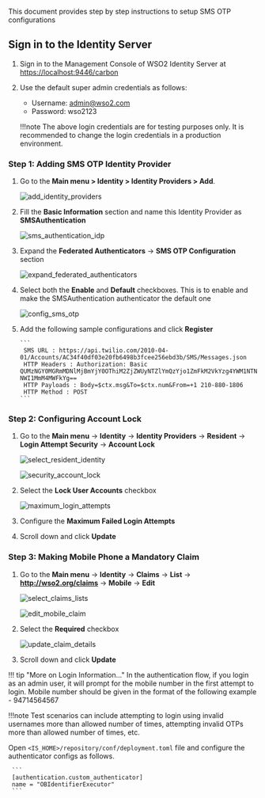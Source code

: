 This document provides step by step instructions to setup SMS OTP configurations

## Sign in to the Identity Server

1. Sign in to the Management Console of WSO2 Identity Server at [https://localhost:9446/carbon](https://localhost:9446/carbon)

2. Use the default super admin credentials as follows:
    - Username: admin@wso2.com
    - Password: wso2123

    !!!note
        The above login credentials are for testing purposes only. It is recommended to change the login credentials in
        a production environment.

### Step 1: Adding SMS OTP Identity Provider

1. Go to the **Main menu > Identity > Identity Providers > Add**.

      ![add_identity_providers](../assets/img/get-started/quick-start-guide/go-to-add-identity-providers.png)

2. Fill the **Basic Information** section and name this Identity Provider as **SMSAuthentication**

      ![sms_authentication_idp](../assets/img/get-started/quick-start-guide/sms-authentication-idp.png)

3. Expand the **Federated Authenticators** -> **SMS OTP Configuration** section

      ![expand_federated_authenticators](../assets/img/get-started/quick-start-guide/expand-federated-authenticators.png)

4. Select both the **Enable** and **Default** checkboxes. This is to enable and make the SMSAuthentication authenticator the default one

      ![config_sms_otp](../assets/img/get-started/quick-start-guide/config-sms-otp.png)

5. Add the following sample configurations and click **Register**

       ```
        SMS URL : https://api.twilio.com/2010-04-01/Accounts/AC34f40df03e20fb6498b3fcee256ebd3b/SMS/Messages.json
        HTTP Headers : Authorization: Basic QUMzNGY0MGRmMDNlMjBmYjY0OThiM2ZjZWUyNTZlYmQzYjo1ZmFkM2VkYzg4YWM1NTNiMmFiZjc4 NWI1MmM4MWFkYg==
        HTTP Payloads : Body=$ctx.msg&To=$ctx.num&From=+1 210-880-1806
        HTTP Method : POST
       ```

### Step 2: Configuring Account Lock

1. Go to the **Main menu** -> **Identity** -> **Identity Providers** -> **Resident** -> **Login Attempt Security** -> **Account Lock**

      ![select_resident_identity](../assets/img/get-started/quick-start-guide/go-to-resident-identity-providers.png)

      ![security_account_lock](../assets/img/get-started/quick-start-guide/login-security-account-lock.png)

2. Select the **Lock User Accounts** checkbox

      ![maximum_login_attempts](../assets/img/get-started/quick-start-guide/maximum-failed-login-attempts.png)

3. Configure the **Maximum Failed Login Attempts** 

4. Scroll down and click **Update**

### Step 3: Making Mobile Phone a Mandatory Claim

1. Go to the **Main menu** -> **Identity** -> **Claims** -> **List** -> **http://wso2.org/claims** -> **Mobile** -> **Edit**

      ![select_claims_lists](../assets/img/get-started/quick-start-guide/go-to-claims-lists.png)

      ![edit_mobile_claim](../assets/img/get-started/quick-start-guide/edit-mobile-claim.png)

2. Select the **Required** checkbox

      ![update_claim_details](../assets/img/get-started/quick-start-guide/update-local-claim-details.png)

3. Scroll down and click **Update**

!!! tip "More on Login Information..."
     In the authentication flow, if you login as an admin user, it will prompt for the mobile number in the first
     attempt to login. Mobile number should be given in the format of the following example - 94714564567

!!!note 
     Test  scenarios can include attempting to login using invalid usernames more than allowed number of times, attempting
     invalid OTPs more than allowed number of times, etc.

Open `<IS_HOME>/repository/conf/deployment.toml` file and configure the authenticator configs as follows.

     ```
     [authentication.custom_authenticator]
     name = "OBIdentifierExecutor"
     ```